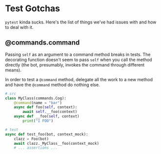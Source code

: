 # Test Gotchas
`pytest` kinda sucks. Here's the list of things we've had issues with
and how to deal with it.

## @commands.command
Passing `self` as an argument to a command method breaks in tests.
The decorating function doesn't seem to pass `self` when you call the
method directly (the bot, presumably, invokes the command through different means).

In order to test a `@command` method, delegate all the work to a new
method and have the `@command` method do nothing else.

```python
# src
class MyClass(commands.Cog):
    @command(name = "bar")
    async def foo(self, context):
        await self.__foo(context)
    async def __foo(self, context)
        print("I FOO")

# test
async def test_foo(bot, context_mock):
    clazz = Foo(bot)
    await clazz._MyClass__foo(context_mock)
    # ... assertions ...
```
